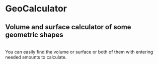 # GeoCalculator 
## Volume and surface calculator of some geometric shapes
<br>
You can easily find the volume or surface or both of them with entering needed amounts to calculate.
